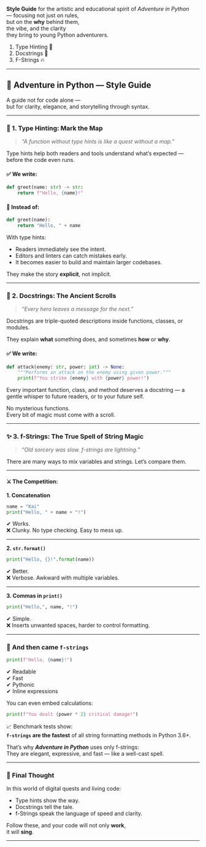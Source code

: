 **Style Guide** for the artistic and educational spirit of _Adventure in Python_  
— focusing not just on rules,  
but on the **why** behind them,  
the vibe, and the clarity  
they bring to young Python adventurers.  

1. Type Hinting 🧩
1. Docstrings 📜
1. F-Strings 🔥

---

## 🎨 **Adventure in Python — Style Guide**

A guide not for code alone —  
but for clarity, elegance, and storytelling through syntax.

---

### 🧭 1. **Type Hinting: Mark the Map**

> _“A function without type hints is like a quest without a map.”_

Type hints help both readers and tools understand what’s expected — before the code even runs.

#### ✅ We write:
```python
def greet(name: str) -> str:
    return f"Hello, {name}!"
```

#### 🚫 Instead of:
```python
def greet(name):
    return "Hello, " + name
```

With type hints:
- Readers immediately see the intent.
- Editors and linters can catch mistakes early.
- It becomes easier to build and maintain larger codebases.

They make the story **explicit**, not implicit.

---

### 📜 2. **Docstrings: The Ancient Scrolls**

> _“Every hero leaves a message for the next.”_

Docstrings are triple-quoted descriptions inside functions, classes, or modules.

They explain **what** something does, and sometimes **how** or **why**.

#### ✅ We write:
```python
def attack(enemy: str, power: int) -> None:
    """Performs an attack on the enemy using given power."""
    print(f"You strike {enemy} with {power} power!")
```

Every important function, class, and method deserves a docstring — a gentle whisper to future readers, or to your future self.

No mysterious functions.  
Every bit of magic must come with a scroll.

---

### ✨ 3. **f-Strings: The True Spell of String Magic**

> _“Old sorcery was slow. f-strings are lightning.”_

There are many ways to mix variables and strings. Let’s compare them.

---

#### ⚔️ The Competition:

**1. Concatenation**  
```python
name = "Kai"
print("Hello, " + name + "!")
```

✔ Works.  
❌ Clunky. No type checking. Easy to mess up.

---

**2. `str.format()`**
```python
print("Hello, {}!".format(name))
```

✔ Better.  
❌ Verbose. Awkward with multiple variables.

---

**3. Commas in `print()`**
```python
print("Hello,", name, "!")
```

✔ Simple.  
❌ Inserts unwanted spaces, harder to control formatting.

---

### 🌟 **And then came `f-strings`**

```python
print(f"Hello, {name}!")
```

✔ Readable  
✔ Fast  
✔ Pythonic  
✔ Inline expressions

You can even embed calculations:

```python
print(f"You dealt {power * 2} critical damage!")
```

📈 Benchmark tests show:  
**`f-strings` are the fastest** of all string formatting methods in Python 3.6+.

That’s why **_Adventure in Python_** uses only f-strings:  
They are elegant, expressive, and fast — like a well-cast spell.

---

### 🧙 Final Thought

In this world of digital quests and living code:

- Type hints show the way.
- Docstrings tell the tale.
- f-Strings speak the language of speed and clarity.

Follow these, and your code will not only **work**,  
it will **sing**.

---  

